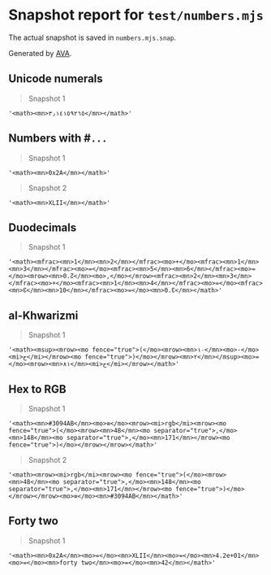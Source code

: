 # Snapshot report for `test/numbers.mjs`

The actual snapshot is saved in `numbers.mjs.snap`.

Generated by [AVA](https://avajs.dev).

## Unicode numerals

> Snapshot 1

    '<math><mn>٣٫١٤١٥٩٢٦٥</mn></math>'

## Numbers with #`...`

> Snapshot 1

    '<math><mn>0x2A</mn></math>'

> Snapshot 2

    '<math><mn>XLII</mn></math>'

## Duodecimals

> Snapshot 1

    '<math><mfrac><mn>1</mn><mn>2</mn></mfrac><mo>+</mo><mfrac><mn>1</mn><mn>3</mn></mfrac><mo>=</mo><mfrac><mn>5</mn><mn>6</mn></mfrac><mo>=</mo><mrow><mn>0.↊</mn><mo>,</mo></mrow><mfrac><mn>2</mn><mn>3</mn></mfrac><mo>+</mo><mfrac><mn>1</mn><mn>4</mn></mfrac><mo>=</mo><mfrac><mn>↋</mn><mn>10</mn></mfrac><mo>=</mo><mn>0.↋</mn></math>'

## al-Khwarizmi

> Snapshot 1

    '<math><msup><mrow><mo fence="true">(</mo><mrow><mn>١٠</mn><mo>-</mo><mi>ح</mi></mrow><mo fence="true">)</mo></mrow><mn>٢</mn></msup><mo>=</mo><mrow><mn>٨١</mn><mi>ح</mi></mrow></math>'

## Hex to RGB

> Snapshot 1

    '<math><mn>#3094AB</mn><mo>≡</mo><mrow><mi>rgb</mi><mrow><mo fence="true">(</mo><mrow><mn>48</mn><mo separator="true">,</mo><mn>148</mn><mo separator="true">,</mo><mn>171</mn></mrow><mo fence="true">)</mo></mrow></mrow></math>'

> Snapshot 2

    '<math><mrow><mi>rgb</mi><mrow><mo fence="true">(</mo><mrow><mn>48</mn><mo separator="true">,</mo><mn>148</mn><mo separator="true">,</mo><mn>171</mn></mrow><mo fence="true">)</mo></mrow></mrow><mo>≡</mo><mn>#3094AB</mn></math>'

## Forty two

> Snapshot 1

    '<math><mn>0x2A</mn><mo>=</mo><mn>XLII</mn><mo>=</mo><mn>4.2e+01</mn><mo>=</mo><mn>forty two</mn><mo>=</mo><mn>42</mn></math>'
